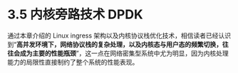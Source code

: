 # 3.5 内核旁路技术 DPDK

通过本章介绍的 Linux ingress 架构以及内核协议栈优化技术，相信读者已经认识到“**高并发环境下，网络协议栈的复杂处理，以及内核态与用户态的频繁切换，往往会成为主要的性能瓶颈**”，这一点在网络密集型系统中尤为明显，因为内核处理能力的局限性直接制约了整个系统的性能表现。



